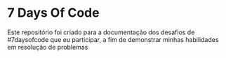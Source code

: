 # 7 Days Of Code

Este repositório foi criado para a documentação dos desafios de #7daysofcode que eu participar, a fim de demonstrar minhas habilidades em resolução de problemas
